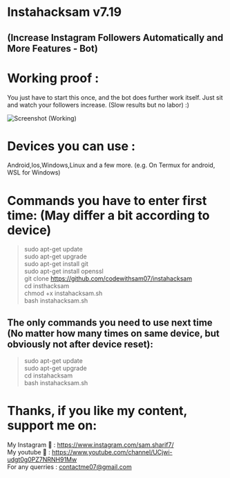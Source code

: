 # **Instahacksam v7.19**
## (Increase Instagram Followers Automatically and More Features - Bot)
# Working proof :
You just have to start this once, and the bot does further work itself. Just sit and watch your followers increase. (Slow results but no labor)
:)  
  
  
![Screenshot (Working)](https://user-images.githubusercontent.com/89188162/130199886-c98e4de0-8e12-4890-8025-e7fd98ef451c.png)  

# Devices you can use :
Android,Ios,Windows,Linux and a few more. (e.g. On Termux for android, WSL for Windows)  

# Commands you have to enter first time: (May differ a bit according to device)
>sudo apt-get update  
>sudo apt-get upgrade  
>sudo apt-get install git  
>sudo apt-get install openssl  
>git clone https://github.com/codewithsam07/instahacksam  
>cd insthacksam  
>chmod +x instahacksam.sh  
>bash instahacksam.sh  
## The only commands you need to use next time (No matter how many times on same device, but obviously not after device reset):
>sudo apt-get update  
>sudo apt-get upgrade  
>cd instahacksam  
>bash instahacksam.sh  

# Thanks, if you like my content, support me on:

My Instagram :revolving_hearts: : https://www.instagram.com/sam.sharif7/  
My youtube :revolving_hearts:   : https://www.youtube.com/channel/UCjwi-udgt0g0PZ7NRNH91Mw  
For any querries : contactme07@gmail.com
